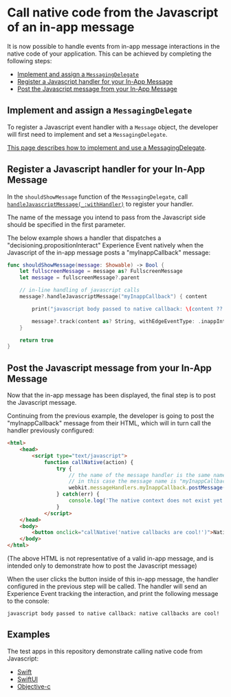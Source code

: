 # Call native code from the Javascript of an in-app message

It is now possible to handle events from in-app message interactions in the native code of your application. This can be achieved by completing the following steps:

- [Implement and assign a `MessagingDelegate`](#implement-and-assign-a-messagingdelegate)
- [Register a Javascript handler for your In-App Message](#register-a-javascript-handler-for-your-in-app-message)
- [Post the Javascript message from your In-App Message](#post-the-javascript-message-from-your-in-app-message)

## Implement and assign a `MessagingDelegate`

To register a Javascript event handler with a `Message` object, the developer will first need to implement and set a `MessagingDelegate`.

[This page describes how to implement and use a MessagingDelegate](./how-to-messaging-delegate.md).

## Register a Javascript handler for your In-App Message

In the `shouldShowMessage` function of the `MessagingDelegate`, call [`handleJavascriptMessage(_:withHandler)`](./class-message.md#handlejavascriptmessage_withhandler) to register your handler.

The name of the message you intend to pass from the Javascript side should be specified in the first parameter.

The below example shows a handler that dispatches a "decisioning.propositionInteract" Experience Event natively when the Javascript of the in-app message posts a "myInappCallback" message:

```swift
func shouldShowMessage(message: Showable) -> Bool {    
    let fullscreenMessage = message as? FullscreenMessage
    let message = fullscreenMessage?.parent

    // in-line handling of javascript calls
    message?.handleJavascriptMessage("myInappCallback") { content

        print("javascript body passed to native callback: \(content ?? "empty")")

        message?.track(content as? String, withEdgeEventType: .inappInteract)
    }

    return true
}
```

## Post the Javascript message from your In-App Message

Now that the in-app message has been displayed, the final step is to post the Javascript message.

Continuing from the previous example, the developer is going to post the "myInappCallback" message from their HTML, which will in turn call the handler previously configured:

```html
<html>
    <head>
        <script type="text/javascript">
            function callNative(action) {
                try {
                    // the name of the message handler is the same name that must be registered in native code.
                    // in this case the message name is "myInappCallback"
                    webkit.messageHandlers.myInappCallback.postMessage(action);
                } catch(err) {
                    console.log('The native context does not exist yet'); }
                }
            </script>
    </head>
    <body>
        <button onclick="callNative('native callbacks are cool!')">Native callback!</button>
    </body>
</html>
```

(The above HTML is not representative of a valid in-app message, and is intended only to demonstrate how to post the Javascript message)

When the user clicks the button inside of this in-app message, the handler configured in the previous step will be called. The handler will send an Experience Event tracking the interaction, and print the following message to the console:

```
javascript body passed to native callback: native callbacks are cool!
```

## Examples

The test apps in this repository demonstrate calling native code from Javascript:

- [Swift](./../../../../TestApps/MessagingDemoApp/)
- [SwiftUI](./../../../../TestApps/MessagingDemoAppSwiftUI/)
- [Objective-c](./../../../../TestApps/MessagingDemoAppObjC/)
